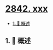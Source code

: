 # [2842. xxx](https://github.com/Tdahuyou/TNotes.leetcode/tree/main/notes/2842.%20xxx)

<!-- region:toc -->

- [1. 📝 概述](#1--概述)

<!-- endregion:toc -->

## 1. 📝 概述

